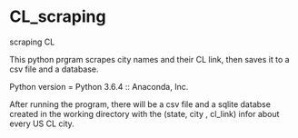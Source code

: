 # CL_scraping
scraping CL

This python prgram scrapes city names and their CL link, then saves it to a csv file and a database.


Python version = Python 3.6.4 :: Anaconda, Inc.

After running the program, there will be a csv file and a sqlite databse created in the working directory with
the (state, city , cl_link) infor about every US CL city. 





